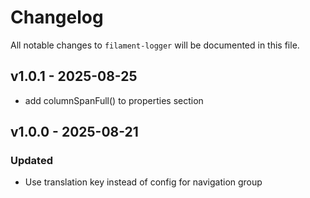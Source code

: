 # Changelog

All notable changes to `filament-logger` will be documented in this file.

## v1.0.1 - 2025-08-25

- add columnSpanFull() to properties section

## v1.0.0 - 2025-08-21

### Updated

- Use translation key instead of config for navigation group
